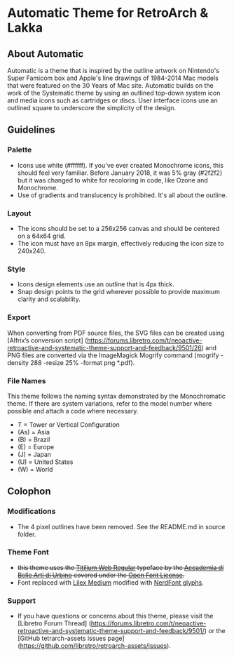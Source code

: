 Automatic Theme for RetroArch & Lakka
====================

About Automatic
-----------------
Automatic is a theme that is inspired by the outline artwork on Nintendo's Super Famicom box and Apple's line drawings of 1984-2014 Mac models that were featured on the 30 Years of Mac site.  Automatic builds on the work of the Systematic theme by using an outlined top-down system icon and media icons such as cartridges or discs. User interface icons use an outlined square to underscore the simplicity of the design.


Guidelines
----------

### Palette

 * Icons use white (#ffffff). If you've ever created Monochrome icons, this should feel very familiar.  Before January 2018, it was 5% gray (#2f2f2) but it was changed to white for recoloring in code, like Ozone and Monochrome.
 * Use of gradients and translucency is prohibited.  It's all about the outline.

### Layout

 * The icons should be set to a 256x256 canvas and should be centered on a 64x64 grid.
 * The icon must have an 8px margin, effectively reducing the icon size to 240x240.

### Style

 * Icons design elements use an outline that is 4px thick.
 * Snap design points to the grid wherever possible to provide maximum clarity and scalability.

### Export
When converting from PDF source files, the SVG files can be created using [Alfrix’s conversion script] (https://forums.libretro.com/t/neoactive-retroactive-and-systematic-theme-support-and-feedback/9501/26) and PNG files are converted via the ImageMagick Mogrify command (mogrify -density 288 -resize 25% -format png *.pdf).

### File Names
This theme follows the naming syntax demonstrated by the Monochromatic theme.  If there are system variations, refer to the model number where possible and attach a code where necessary.

 * T = Tower or Vertical Configuration
 * (As) = Asia
 * (B) = Brazil
 * (E) = Europe
 * (J) = Japan
 * (U) = United States
 * (W) = World


Colophon
----------

### Modifications
 * The 4 pixel outlines have been removed. See the README.md in source folder.

### Theme Font
 * ~~this theme uses the [Titilium Web Regular](https://fonts.google.com/specimen/Titillium+Web) typeface by the [Accademia di Belle Arti di Urbino](http://www.accademiadiurbino.it/) covered under the [Open Font License](http://scripts.sil.org/cms/scripts/page.php?site_id=nrsi&id=OFL_web).~~
 * Font replaced with [Lilex Medium](https://github.com/mishamyrt/Lilex) modified with [NerdFont glyphs](https://github.com/ryanoasis/nerd-fonts?tab=readme-ov-file#font-patcher).

### Support
 * If you have questions or concerns about this theme, please visit the [Libretro Forum Thread] (https://forums.libretro.com/t/neoactive-retroactive-and-systematic-theme-support-and-feedback/9501/) or the [GitHub tetrarch-assets issues page] (https://github.com/libretro/retroarch-assets/issues).
